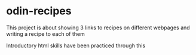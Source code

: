# odin-recipes
This project is about showing 3 links to recipes on different webpages and writing a recipe to each of them

Introductory html skills have been practiced through this